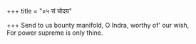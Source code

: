 +++
title = "०५ सं चोदय"

+++
Send to us bounty manifold, O Indra, worthy of' our wish,  
     For power supreme is only thine.